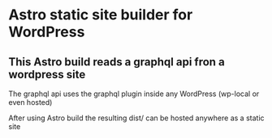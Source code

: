 # Astro static site builder for WordPress

## This Astro build reads a graphql api fron a wordpress site

The graphql api uses the graphql plugin inside any WordPress (wp-local or even hosted)

After using Astro build the resulting dist/ can be hosted anywhere as a static site





